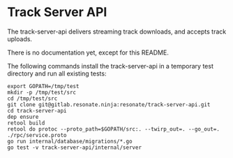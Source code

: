 # Track Server API

The track-server-api delivers streaming track downloads, and accepts track uploads. 

There is no documentation yet, except for this README. 

The following commands install the track-server-api in a temporary test directory and run all existing tests:

```
export GOPATH=/tmp/test
mkdir -p /tmp/test/src
cd /tmp/test/src
git clone git@gitlab.resonate.ninja:resonate/track-server-api.git
cd track-server-api
dep ensure
retool build
retool do protoc --proto_path=$GOPATH/src:. --twirp_out=. --go_out=. ./rpc/service.proto
go run internal/database/migrations/*.go
go test -v track-server-api/internal/server
```

